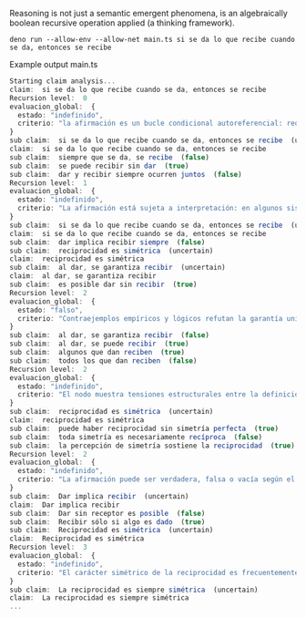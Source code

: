 Reasoning is not just a semantic emergent phenomena, is an algebraically boolean recursive operation applied (a thinking framework).

```deno run --allow-env --allow-net main.ts si se da lo que recibe cuando se da, entonces se recibe```

Example output main.ts
```ts
Starting claim analysis...
claim:  si se da lo que recibe cuando se da, entonces se recibe
Recursion level:  0
evaluacion_global:  {
  estado: "indefinido",
  criterio: "la afirmación es un bucle condicional autoreferencial: requiere que la acción de dar esté simultáneamente vinculada a recibir, lo cual es circular sin agencia o temporalidad explícita; no puede resolverse sin especificar un agente que inicie el intercambio"
}
sub claim:  si se da lo que recibe cuando se da, entonces se recibe  (uncertain)
claim:  si se da lo que recibe cuando se da, entonces se recibe
sub claim:  siempre que se da, se recibe  (false)
sub claim:  se puede recibir sin dar  (true)
sub claim:  dar y recibir siempre ocurren juntos  (false)
Recursion level:  1
evaluacion_global:  {
  estado: "indefinido",
  criterio: "La afirmación está sujeta a interpretación: en algunos sistemas (matemáticos, eticista puro), el acto cumple, pero si hay desacople temporal, emocional o contextual, puede fallar. La autoreferencia permite bucle infinito si no se especifican límites."
}
sub claim:  si se da lo que recibe cuando se da, entonces se recibe  (uncertain)
claim:  si se da lo que recibe cuando se da, entonces se recibe
sub claim:  dar implica recibir siempre  (false)
sub claim:  reciprocidad es simétrica  (uncertain)
claim:  reciprocidad es simétrica
sub claim:  al dar, se garantiza recibir  (uncertain)
claim:  al dar, se garantiza recibir
sub claim:  es posible dar sin recibir  (true)
Recursion level:  2
evaluacion_global:  {
  estado: "falso",
  criterio: "Contraejemplos empíricos y lógicos refutan la garantía universal; sólo se verifica en algunos contextos, pero no siempre"
}
sub claim:  al dar, se garantiza recibir  (false)
sub claim:  al dar, se puede recibir  (true)
sub claim:  algunos que dan reciben  (true)
sub claim:  todos los que dan reciben  (false)
Recursion level:  2
evaluacion_global:  {
  estado: "indefinido",
  criterio: "El nodo muestra tensiones estructurales entre la definición ideal/matemática de simetría y la variabilidad empírica/social de la reciprocidad; algunos tipos de reciprocidad pueden ser asimétricos por diseño (e.g. gratitud, favores)"
}
sub claim:  reciprocidad es simétrica  (uncertain)
claim:  reciprocidad es simétrica
sub claim:  puede haber reciprocidad sin simetría perfecta  (true)
sub claim:  toda simetría es necesariamente recíproca  (false)
sub claim:  la percepción de simetría sostiene la reciprocidad  (true)
Recursion level:  2
evaluacion_global:  {
  estado: "indefinido",
  criterio: "La afirmación puede ser verdadera, falsa o vacía según el marco (dar sin receptor definido, dar sin que el objeto físico/abstracto pueda ser recibido, dar cuyo recibir está mediado por factores contextuales: intención, identidad, reversibilidad). Solo se resuelve bajo definición explícita o axioma tautológico."
}
sub claim:  Dar implica recibir  (uncertain)
claim:  Dar implica recibir
sub claim:  Dar sin receptor es posible  (false)
sub claim:  Recibir sólo si algo es dado  (true)
sub claim:  Reciprocidad es simétrica  (uncertain)
claim:  Reciprocidad es simétrica
Recursion level:  3
evaluacion_global:  {
  estado: "indefinido",
  criterio: "El carácter simétrico de la reciprocidad es frecuentemente una idealización; existen formas de reciprocidad asimétrica (por ejemplo, responder con gratitud a una acción material), por lo que la afirmación generalmente no es universal."
}
sub claim:  La reciprocidad es siempre simétrica  (uncertain)
claim:  La reciprocidad es siempre simétrica
...
```